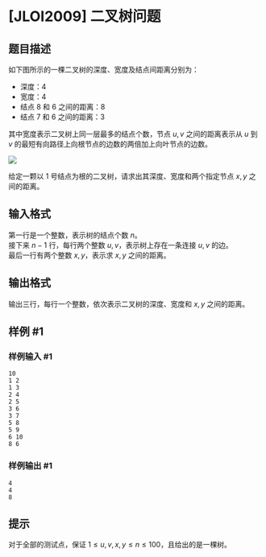 # [JLOI2009] 二叉树问题

## 题目描述

如下图所示的一棵二叉树的深度、宽度及结点间距离分别为：

- 深度：$4$
- 宽度：$4$
- 结点 8 和 6 之间的距离：$8$
- 结点 7 和 6 之间的距离：$3$

其中宽度表示二叉树上同一层最多的结点个数，节点 $u, v$ 之间的距离表示从 $u$ 到 $v$ 的最短有向路径上向根节点的边数的两倍加上向叶节点的边数。

![](https://cdn.luogu.com.cn/upload/pic/6843.png)

给定一颗以 1 号结点为根的二叉树，请求出其深度、宽度和两个指定节点 $x, y$ 之间的距离。

## 输入格式

第一行是一个整数，表示树的结点个数 $n$。  
接下来 $n - 1$ 行，每行两个整数 $u, v$，表示树上存在一条连接 $u, v$ 的边。  
最后一行有两个整数 $x, y$，表示求 $x, y$ 之间的距离。

## 输出格式

输出三行，每行一个整数，依次表示二叉树的深度、宽度和 $x, y$ 之间的距离。

## 样例 #1

### 样例输入 #1

```
10                                
1 2                            
1 3                            
2 4
2 5
3 6
3 7
5 8
5 9
6 10
8 6
```

### 样例输出 #1

```
4
4
8
```

## 提示

对于全部的测试点，保证 $1 \leq u, v, x, y \leq n \leq 100$，且给出的是一棵树。